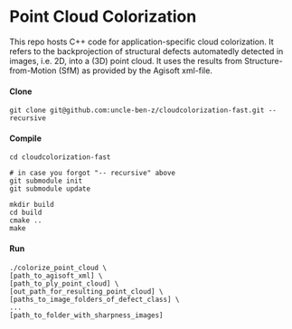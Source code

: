 # Point Cloud Colorization

This repo hosts C++ code for application-specific cloud colorization. It refers to the backprojection of structural defects automatedly detected in images, i.e. 2D, into a (3D) point cloud. It uses the results from Structure-from-Motion (SfM) as provided by the Agisoft xml-file.

#### Clone
```
git clone git@github.com:uncle-ben-z/cloudcolorization-fast.git --recursive
```

#### Compile
``` linux 
cd cloudcolorization-fast

# in case you forgot "-- recursive" above
git submodule init
git submodule update

mkdir build
cd build
cmake ..
make
```

#### Run
```
./colorize_point_cloud \
[path_to_agisoft_xml] \
[path_to_ply_point_cloud] \
[out_path_for_resulting_point_cloud] \
[paths_to_image_folders_of_defect_class] \
...
[path_to_folder_with_sharpness_images]  
```
